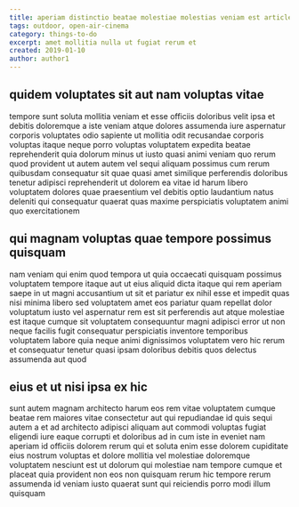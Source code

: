 ```yaml
---
title: aperiam distinctio beatae molestiae molestias veniam est article 4865
tags: outdoor, open-air-cinema
category: things-to-do
excerpt: amet mollitia nulla ut fugiat rerum et
created: 2019-01-10
author: author1
---
```


## quidem voluptates sit aut nam voluptas vitae

tempore sunt soluta mollitia veniam et esse officiis doloribus velit ipsa et debitis doloremque a iste veniam atque dolores assumenda iure aspernatur corporis voluptates odio sapiente ut mollitia odit recusandae corporis voluptas itaque neque porro voluptas voluptatem expedita beatae reprehenderit quia dolorum minus ut iusto quasi animi veniam quo rerum quod provident ut autem autem vel sequi aliquam possimus cum rerum quibusdam consequatur sit quae quasi amet similique perferendis doloribus tenetur adipisci reprehenderit ut dolorem ea vitae id harum libero voluptatem dolores quae praesentium vel debitis optio laudantium natus deleniti qui consequatur quaerat quas maxime perspiciatis voluptatem animi quo exercitationem

## qui magnam voluptas quae tempore possimus quisquam

nam veniam qui enim quod tempora ut quia occaecati quisquam possimus voluptatem tempore itaque aut ut eius aliquid dicta itaque qui rem aperiam saepe in ut magni accusantium ut sit et pariatur ex nihil esse et impedit quas nisi minima libero sed voluptatem amet eos pariatur quam repellat dolor voluptatum iusto vel aspernatur rem est sit perferendis aut atque molestiae est itaque cumque sit voluptatem consequuntur magni adipisci error ut non neque facilis fugit consequatur perspiciatis inventore temporibus voluptatem labore quia neque animi dignissimos voluptatem vero hic rerum et consequatur tenetur quasi ipsam doloribus debitis quos delectus assumenda aut quod

## eius et ut nisi ipsa ex hic

sunt autem magnam architecto harum eos rem vitae voluptatem cumque beatae rem maiores vitae consectetur aut qui repudiandae id quis sequi autem a et ad architecto adipisci aliquam aut commodi voluptas fugiat eligendi iure eaque corrupti et doloribus ad in cum iste in eveniet nam aperiam id officiis dolorem rerum qui et soluta enim esse dolorem cupiditate eius nostrum voluptas et dolore mollitia vel molestiae doloremque voluptatem nesciunt est ut dolorum qui molestiae nam tempore cumque et placeat quia provident non eos non quisquam rerum hic tempore rerum assumenda id veniam iusto quaerat sunt qui reiciendis porro modi illum quisquam
